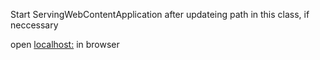 Start ServingWebContentApplication after updateing path in this class, if neccessary

open [localhost:](http://localhost:8080/) in browser
